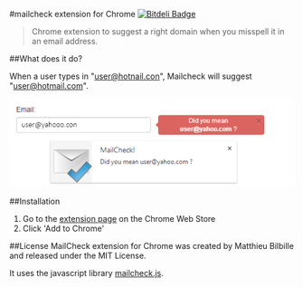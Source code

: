 #mailcheck extension for Chrome [![Bitdeli Badge](https://d2weczhvl823v0.cloudfront.net/mbilbille/chrome-mailcheck/trend.png)](https://bitdeli.com/free "Bitdeli Badge")

> Chrome extension to suggest a right domain when you misspell it in an email address.


##What does it do?

When a user types in "user@hotnail.con", Mailcheck will suggest "user@hotmail.com".

![diagram](https://github.com/mbilbille/chrome-mailcheck/raw/master/doc/example.png?raw=true)

##Installation
1. Go to the [extension page](https://chrome.google.com/webstore/detail/mailcheck/olghnkfiljkinfbnichocbepnimdfclf) on the Chrome Web Store
2. Click 'Add to Chrome'

##License
MailCheck extension for Chrome was created by Matthieu Bilbille and released under the MIT License.

It uses the javascript library [mailcheck.js](http://github.com/Kicksend/mailcheck).
